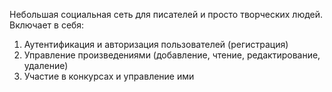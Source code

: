 Небольшая социальная сеть для писателей и просто творческих людей.
Включает в себя:
1) Аутентификация и авторизация пользователей (регистрация)
2) Управление произведениями (добавление, чтение, редактирование, удаление)
3) Участие в конкурсах и управление ими
